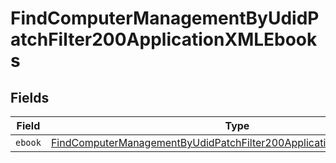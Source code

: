 # FindComputerManagementByUdidPatchFilter200ApplicationXMLEbooks


## Fields

| Field                                                                                                                                                                 | Type                                                                                                                                                                  | Required                                                                                                                                                              | Description                                                                                                                                                           |
| --------------------------------------------------------------------------------------------------------------------------------------------------------------------- | --------------------------------------------------------------------------------------------------------------------------------------------------------------------- | --------------------------------------------------------------------------------------------------------------------------------------------------------------------- | --------------------------------------------------------------------------------------------------------------------------------------------------------------------- |
| `ebook`                                                                                                                                                               | [FindComputerManagementByUdidPatchFilter200ApplicationXMLEbooksEbook](../../models/operations/findcomputermanagementbyudidpatchfilter200applicationxmlebooksebook.md) | :heavy_minus_sign:                                                                                                                                                    | N/A                                                                                                                                                                   |